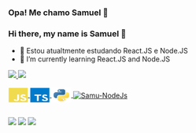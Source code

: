 ### Opa! Me chamo Samuel 👋
### Hi there, my name is Samuel 👋

- 🌱 Estou atualtmente estudando React.JS e Node.JS 
- 🌱  I’m currently learning React.JS and Node.JS
 
 <div>
  <a href="https://github.com/samuelfsd">
  <img height="180em" src="https://github-readme-stats.vercel.app/api?username=samuelfsd&show_icons=true&theme=github_dark&include_all_commits=true&count_private=true"/>
  <img height="180em" src="https://github-readme-stats.vercel.app/api/top-langs/?username=samuelfsd&layout=compact&langs_count=7&theme=github_dark"/>
</div>
  
<div style="display: inline_block"><br>
  <img align="center" alt="Samu-Js" height="30" width="40" src="https://raw.githubusercontent.com/devicons/devicon/master/icons/javascript/javascript-plain.svg">
  <img align="center" alt="Samu-Ts" height="30" width="40" src="https://raw.githubusercontent.com/devicons/devicon/master/icons/typescript/typescript-plain.svg">
  <img align="center" alt="Samu-Python" height="30" width="40" src="https://raw.githubusercontent.com/devicons/devicon/master/icons/python/python-original.svg">
  <img align="center" alt="Samu-NodeJs" height="30" width="40" src="https://cdn.jsdelivr.net/gh/devicons/devicon/icons/nodejs/nodejs-original.svg" />
</div>
  
  ##
  <div> 
 <a href="https://www.linkedin.com/in/samuel-alves-medeiros-235461217/" target="_blank"><img src="https://img.shields.io/badge/-LinkedIn-%230077B5?style=for-the-badge&logo=linkedin&logoColor=white" target="_blank"></a>
  <a href = "mailto:samuel.estudo778@gmail.com"><img src="https://img.shields.io/badge/-Gmail-%23333?style=for-the-badge&logo=gmail&logoColor=white" target="_blank"></a>
  <a href="https://www.twitch.tv/samu0102" target="_blank"><img src="https://img.shields.io/badge/Twitch-9146FF?style=for-the-badge&logo=twitch&logoColor=white" target="_blank"></a>
